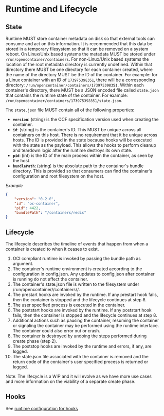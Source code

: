 # Runtime and Lifecycle

## State

Runtime MUST store container metadata on disk so that external tools can consume and act on this information.
It is recommended that this data be stored in a temporary filesystem so that it can be removed on a system reboot.
On Linux/Unix based systems the metadata MUST be stored under `/run/opencontainer/containers`.
For non-Linux/Unix based systems the location of the root metadata directory is currently undefined.
Within that directory there MUST be one directory for each container created, where the name of the directory MUST be the ID of the container.
For example: for a Linux container with an ID of `173975398351`, there will be a corresponding directory: `/run/opencontainer/containers/173975398351`.
Within each container's directory, there MUST be a JSON encoded file called `state.json` that contains the runtime state of the container.
For example: `/run/opencontainer/containers/173975398351/state.json`.

The `state.json` file MUST contain all of the following properties:

* **`version`**: (string) is the OCF specification version used when creating the container.
* **`id`**: (string) is the container's ID.
This MUST be unique across all containers on this host.
There is no requirement that it be unique across hosts.
The ID is provided in the state because hooks will be executed with the state as the payload.
This allows the hooks to perform cleanup and teardown logic after the runtime destroys its own state.
* **`pid`**: (int) is the ID of the main process within the container, as seen by the host.
* **`bundlePath`**: (string) is the absolute path to the container's bundle directory.
This is provided so that consumers can find the container's configuration and root filesystem on the host.

*Example*

```json
{
    "version": "0.2.0",
    "id": "oc-container",
    "pid": 4422,
    "bundlePath": "/containers/redis"
}
```

## Lifecycle
The lifecycle describes the timeline of events that happen from when a container is created to when it ceases to exist.

1. OCI compliant runtime is invoked by passing the bundle path as argument.
2. The container's runtime environment is created according to the configuration in config.json.
   Any updates to config.json after container is running do not affect the container.
3. The container's state.json file is written to the filesystem under /run/opencontainer/<runtime>/containers/<id>/.
4. The prestart hooks are invoked by the runtime.
   If any prestart hook fails, then the container is stopped and the lifecycle continues at step 8.
5. The user specified process is executed in the container.
6. The poststart hooks are invoked by the runtime.
   If any poststart hook fails, then the container is stopped and the lifecycle continues at step 8.
7. Additional actions such as pausing the container, resuming the container or signaling the container may be performed using the runtime interface.
   The container could also error out or crash.
8. The container is destroyed by undoing the steps performed during create phase (step 2).
9. The poststop hooks are invoked by the runtime and errors, if any, are logged.
10. The state.json file associated with the container is removed and the return code of the container's user specified process is returned or logged.

Note: The lifecycle is a WIP and it will evolve as we have more use cases and more information on the viability of a separate create phase.

## Hooks

See [runtime configuration for hooks](./runtime-config.md)
